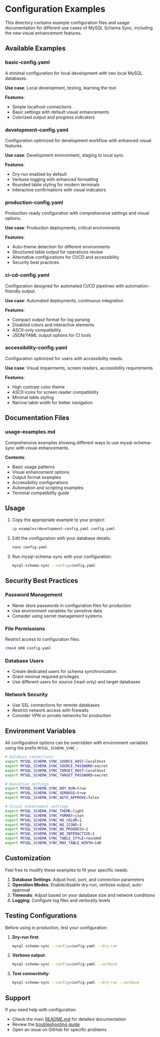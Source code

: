 # Configuration Examples

This directory contains example configuration files and usage documentation for different use cases of MySQL Schema Sync, including the new visual enhancement features.

## Available Examples

### basic-config.yaml
A minimal configuration for local development with two local MySQL databases.

**Use case**: Local development, testing, learning the tool

**Features**:
- Simple localhost connections
- Basic settings with default visual enhancements
- Colorized output and progress indicators

### development-config.yaml
Configuration optimized for development workflow with enhanced visual features.

**Use case**: Development environment, staging to local sync

**Features**:
- Dry-run enabled by default
- Verbose logging with enhanced formatting
- Rounded table styling for modern terminals
- Interactive confirmations with visual indicators

### production-config.yaml
Production-ready configuration with comprehensive settings and visual options.

**Use case**: Production deployments, critical environments

**Features**:
- Auto-theme detection for different environments
- Structured table output for operations review
- Alternative configurations for CI/CD and accessibility
- Security best practices

### ci-cd-config.yaml
Configuration designed for automated CI/CD pipelines with automation-friendly output.

**Use case**: Automated deployments, continuous integration

**Features**:
- Compact output format for log parsing
- Disabled colors and interactive elements
- ASCII-only compatibility
- JSON/YAML output options for CI tools

### accessibility-config.yaml
Configuration optimized for users with accessibility needs.

**Use case**: Visual impairments, screen readers, accessibility requirements

**Features**:
- High contrast color theme
- ASCII icons for screen reader compatibility
- Minimal table styling
- Narrow table width for better navigation

## Documentation Files

### usage-examples.md
Comprehensive examples showing different ways to use mysql-schema-sync with visual enhancements.

**Contents**:
- Basic usage patterns
- Visual enhancement options
- Output format examples
- Accessibility configurations
- Automation and scripting examples
- Terminal compatibility guide

## Usage

1. Copy the appropriate example to your project:
   ```bash
   cp examples/development-config.yaml config.yaml
   ```

2. Edit the configuration with your database details:
   ```bash
   nano config.yaml
   ```

3. Run mysql-schema-sync with your configuration:
   ```bash
   mysql-schema-sync --config=config.yaml
   ```

## Security Best Practices

### Password Management
- Never store passwords in configuration files for production
- Use environment variables for sensitive data
- Consider using secret management systems

### File Permissions
Restrict access to configuration files:
```bash
chmod 600 config.yaml
```

### Database Users
- Create dedicated users for schema synchronization
- Grant minimal required privileges
- Use different users for source (read-only) and target databases

### Network Security
- Use SSL connections for remote databases
- Restrict network access with firewalls
- Consider VPN or private networks for production

## Environment Variables

All configuration options can be overridden with environment variables using the prefix `MYSQL_SCHEMA_SYNC_`:

```bash
# Database connections
export MYSQL_SCHEMA_SYNC_SOURCE_HOST=localhost
export MYSQL_SCHEMA_SYNC_SOURCE_PASSWORD=secret
export MYSQL_SCHEMA_SYNC_TARGET_HOST=localhost
export MYSQL_SCHEMA_SYNC_TARGET_PASSWORD=secret

# Operation settings
export MYSQL_SCHEMA_SYNC_DRY_RUN=true
export MYSQL_SCHEMA_SYNC_VERBOSE=true
export MYSQL_SCHEMA_SYNC_AUTO_APPROVE=false

# Visual enhancement settings
export MYSQL_SCHEMA_SYNC_THEME=light
export MYSQL_SCHEMA_SYNC_FORMAT=json
export MYSQL_SCHEMA_SYNC_NO_COLOR=1
export MYSQL_SCHEMA_SYNC_NO_ICONS=1
export MYSQL_SCHEMA_SYNC_NO_PROGRESS=1
export MYSQL_SCHEMA_SYNC_NO_INTERACTIVE=1
export MYSQL_SCHEMA_SYNC_TABLE_STYLE=rounded
export MYSQL_SCHEMA_SYNC_MAX_TABLE_WIDTH=140
```

## Customization

Feel free to modify these examples to fit your specific needs:

1. **Database Settings**: Adjust host, port, and connection parameters
2. **Operation Modes**: Enable/disable dry-run, verbose output, auto-approval
3. **Timeouts**: Adjust based on your database size and network conditions
4. **Logging**: Configure log files and verbosity levels

## Testing Configurations

Before using in production, test your configuration:

1. **Dry-run first**:
   ```bash
   mysql-schema-sync --config=config.yaml --dry-run
   ```

2. **Verbose output**:
   ```bash
   mysql-schema-sync --config=config.yaml --verbose
   ```

3. **Test connectivity**:
   ```bash
   mysql-schema-sync --config=config.yaml --dry-run --verbose
   ```

## Support

If you need help with configuration:
- Check the main [README.md](../README.md) for detailed documentation
- Review the [troubleshooting guide](../README.md#troubleshooting)
- Open an issue on GitHub for specific problems